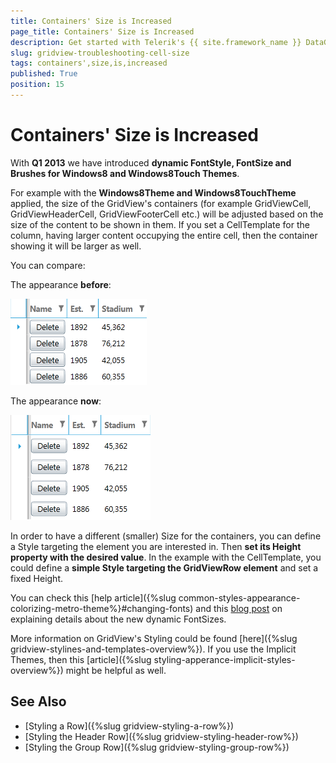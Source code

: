 ```yaml
---
title: Containers' Size is Increased
page_title: Containers' Size is Increased
description: Get started with Telerik's {{ site.framework_name }} DataGrid allowing you to adjust the size of the containers based on the size of the content to be shown in them. 
slug: gridview-troubleshooting-cell-size
tags: containers',size,is,increased
published: True
position: 15
---
```


# Containers' Size is Increased

With __Q1 2013__ we have introduced __dynamic FontStyle, FontSize and Brushes for Windows8 and Windows8Touch Themes__.

For example with the __Windows8Theme and Windows8TouchTheme__ applied, the size of the GridView's containers (for example GridViewCell, GridViewHeaderCell, GridViewFooterCell etc.) will be adjusted based on the size of the content to be shown in them. If you set a CellTemplate for the column, having larger content occupying the entire cell, then the container showing it will be larger as well. 
    
You can compare:

The appearance __before__:

![gridview dynamic fonts 1](images/gridview_dynamic_fonts_1.png)

The appearance __now__:

![gridview dynamic fonts 2](images/gridview_dynamic_fonts_2.png)

In order to have a different (smaller) Size for the containers, you can define a Style targeting the element you are interested in. Then __set its Height property with the desired value__. In the example with the CellTemplate, you could define a __simple Style targeting the GridViewRow element__ and set a fixed Height.

You can check this [help article]({%slug common-styles-appearance-colorizing-metro-theme%}#changing-fonts) and this
[blog post](http://blogs.telerik.com/blogs/13-02-26/dynamic-fontsizes-with-windows8-and-windows8touch-themes) on explaining details about the new dynamic FontSizes.

More information on GridView's Styling could be found [here]({%slug gridview-stylines-and-templates-overview%}). If you use the Implicit Themes, then this [article]({%slug styling-apperance-implicit-styles-overview%}) might be helpful as well.

## See Also

 * [Styling a Row]({%slug gridview-styling-a-row%})
 * [Styling the Header Row]({%slug gridview-styling-header-row%})
 * [Styling the Group Row]({%slug gridview-styling-group-row%})
